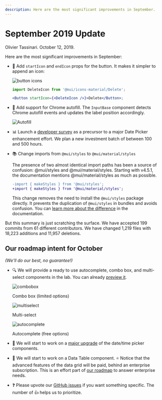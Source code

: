 ```yaml
---
description: Here are the most significant improvements in September.
---
```


# September 2019 Update

Olivier Tassinari. October 12, 2019.

Here are the most significant improvements in September:

- 💄 Add `startIcon` and `endIcon` props for the button. It makes it simpler to append an icon:

  ![button icons](/static/blog/september-2019-update/button-icon.png)

  ```jsx
  import DeleteIcon from '@mui/icons-material/Delete';

  <Button startIcon={<DeleteIcon />}>Delete</Button>;
  ```

- 🔐 Add support for Chrome autofill. The `InputBase` component detects Chrome autofill events and updates the label position accordingly.

  ![Autofill](/static/blog/september-2019-update/autofill.png)

- 📊 Launch a [developer survey](https://www.surveymonkey.com/r/5XHDL76) as a precursor to a major Date Picker enhancement effort. We plan a new investment batch of between 100 and 500 hours.

- 📚 Change imports from `@mui/styles` to `@mui/material/styles`

  The presence of two almost identical import paths has been a source of confusion: @mui/styles and @mui/material/styles.
  Starting with v4.5.1, the documentation mentions @mui/material/styles as much as possible.

  ```diff
  -import { makeStyles } from '@mui/styles';
  +import { makeStyles } from '@mui/material/styles';
  ```

  This change removes the need to install the `@mui/styles` package directly.
  It prevents the duplication of `@mui/styles` in bundles and avoids confusion.
  You can [learn more about the difference](https://material-ui.com/styles/basics/#material-ui-core-styles-vs-material-ui-styles) in the documentation.

But this summary is just scratching the surface. We have accepted 199 commits from 61 different contributors. We have changed 1,219 files with 18,223 additions and 11,957 deletions.

## Our roadmap intent for October

_(We'll do our best, no guarantee!)_

- 🔍 We will provide a ready to use autocomplete, combo box, and multi-select components in the lab. You can already [preview it](https://deploy-preview-17037--material-ui.netlify.app/components/autocomplete/).

  ![combobox](/static/blog/september-2019-update/combobox.png)
  <p class="blog-description">Combo box (limited options)</p>

  ![multiselect](/static/blog/september-2019-update/multiselect.png)
  <p class="blog-description">Multi-select</p>

  ![autocomplete](/static/blog/september-2019-update/autocomplete.png)
  <p class="blog-description">Autocomplete (free options)</p>

- 📅 We will start to work on a [major upgrade](https://github.com/mui-org/material-ui-pickers/issues/1293) of the date/time picker components.

- 🧮 We will start to work on a Data Table component.
  ⭐️ Notice that the advanced features of the data grid will be paid, behind an enterprise subscription. This is an effort part of [our roadmap](/discover-more/roadmap/) to answer enterprise needs.

- ❓ Please upvote our [GitHub issues](https://github.com/mui-org/material-ui/issues) if you want something specific. The number of 👍 helps us to prioritize.
